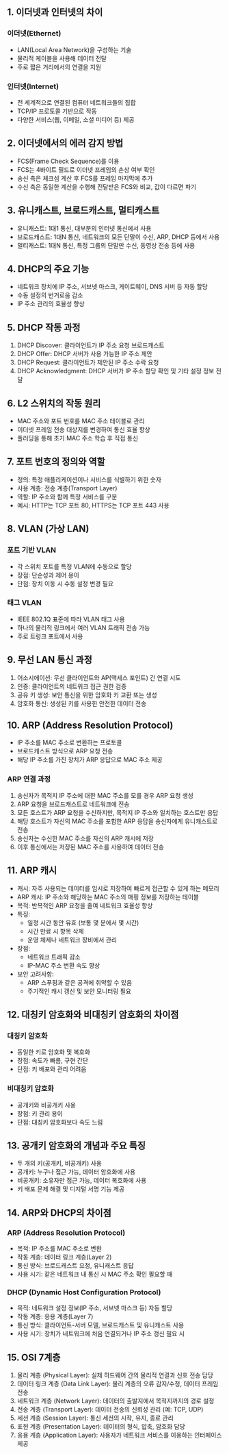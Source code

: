 
## 1. 이더넷과 인터넷의 차이

### 이더넷(Ethernet)
- LAN(Local Area Network)을 구성하는 기술
- 물리적 케이블을 사용해 데이터 전달
- 주로 짧은 거리에서의 연결을 지원

### 인터넷(Internet)
- 전 세계적으로 연결된 컴퓨터 네트워크들의 집합
- TCP/IP 프로토콜 기반으로 작동
- 다양한 서비스(웹, 이메일, 소셜 미디어 등) 제공

## 2. 이더넷에서의 에러 감지 방법
- FCS(Frame Check Sequence)를 이용
- FCS는 4바이트 필드로 이더넷 프레임의 손상 여부 확인
- 송신 측은 체크섬 계산 후 FCS를 프레임 마지막에 추가
- 수신 측은 동일한 계산을 수행해 전달받은 FCS와 비교, 값이 다르면 파기

## 3. 유니캐스트, 브로드캐스트, 멀티캐스트
- 유니캐스트: 1대1 통신, 대부분의 인터넷 통신에서 사용
- 브로드캐스트: 1대N 통신, 네트워크의 모든 단말이 수신, ARP, DHCP 등에서 사용
- 멀티캐스트: 1대N 통신, 특정 그룹의 단말만 수신, 동영상 전송 등에 사용

## 4. DHCP의 주요 기능
- 네트워크 장치에 IP 주소, 서브넷 마스크, 게이트웨이, DNS 서버 등 자동 할당
- 수동 설정의 번거로움 감소
- IP 주소 관리의 효율성 향상

## 5. DHCP 작동 과정
1. DHCP Discover: 클라이언트가 IP 주소 요청 브로드캐스트
2. DHCP Offer: DHCP 서버가 사용 가능한 IP 주소 제안
3. DHCP Request: 클라이언트가 제안된 IP 주소 수락 요청
4. DHCP Acknowledgment: DHCP 서버가 IP 주소 할당 확인 및 기타 설정 정보 전달

## 6. L2 스위치의 작동 원리
- MAC 주소와 포트 번호를 MAC 주소 테이블로 관리
- 이더넷 프레임 전송 대상지를 변경하여 통신 효율 향상
- 플러딩을 통해 초기 MAC 주소 학습 후 직접 통신

## 7. 포트 번호의 정의와 역할
- 정의: 특정 애플리케이션이나 서비스를 식별하기 위한 숫자
- 사용 계층: 전송 계층(Transport Layer)
- 역할: IP 주소와 함께 특정 서비스를 구분
- 예시: HTTP는 TCP 포트 80, HTTPS는 TCP 포트 443 사용

## 8. VLAN (가상 LAN)
### 포트 기반 VLAN
- 각 스위치 포트를 특정 VLAN에 수동으로 할당
- 장점: 단순성과 제어 용이
- 단점: 장치 이동 시 수동 설정 변경 필요

### 태그 VLAN
- IEEE 802.1Q 표준에 따라 VLAN 태그 사용
- 하나의 물리적 링크에서 여러 VLAN 트래픽 전송 가능
- 주로 트렁크 포트에서 사용

## 9. 무선 LAN 통신 과정
1. 어소시에이션: 무선 클라이언트와 AP(액세스 포인트) 간 연결 시도
2. 인증: 클라이언트의 네트워크 접근 권한 검증
3. 공유 키 생성: 보안 통신을 위한 암호화 키 교환 또는 생성
4. 암호화 통신: 생성된 키를 사용한 안전한 데이터 전송

## 10. ARP (Address Resolution Protocol)
- IP 주소를 MAC 주소로 변환하는 프로토콜
- 브로드캐스트 방식으로 ARP 요청 전송
- 해당 IP 주소를 가진 장치가 ARP 응답으로 MAC 주소 제공

### ARP 연결 과정
1. 송신자가 목적지 IP 주소에 대한 MAC 주소를 모를 경우 ARP 요청 생성
2. ARP 요청을 브로드캐스트로 네트워크에 전송
3. 모든 호스트가 ARP 요청을 수신하지만, 목적지 IP 주소와 일치하는 호스트만 응답
4. 해당 호스트가 자신의 MAC 주소를 포함한 ARP 응답을 송신자에게 유니캐스트로 전송
5. 송신자는 수신한 MAC 주소를 자신의 ARP 캐시에 저장
6. 이후 통신에서는 저장된 MAC 주소를 사용하여 데이터 전송

## 11. ARP 캐시
- 캐시: 자주 사용되는 데이터를 임시로 저장하여 빠르게 접근할 수 있게 하는 메모리
- ARP 캐시: IP 주소와 해당하는 MAC 주소의 매핑 정보를 저장하는 테이블
- 목적: 반복적인 ARP 요청을 줄여 네트워크 효율성 향상
- 특징:
  - 일정 시간 동안 유효 (보통 몇 분에서 몇 시간)
  - 시간 만료 시 항목 삭제
  - 운영 체제나 네트워크 장비에서 관리
- 장점:
  - 네트워크 트래픽 감소
  - IP-MAC 주소 변환 속도 향상
- 보안 고려사항:
  - ARP 스푸핑과 같은 공격에 취약할 수 있음
  - 주기적인 캐시 갱신 및 보안 모니터링 필요

## 12. 대칭키 암호화와 비대칭키 암호화의 차이점
### 대칭키 암호화
- 동일한 키로 암호화 및 복호화
- 장점: 속도가 빠름, 구현 간단
- 단점: 키 배포와 관리 어려움

### 비대칭키 암호화
- 공개키와 비공개키 사용
- 장점: 키 관리 용이
- 단점: 대칭키 암호화보다 속도 느림

## 13. 공개키 암호화의 개념과 주요 특징
- 두 개의 키(공개키, 비공개키) 사용
- 공개키: 누구나 접근 가능, 데이터 암호화에 사용
- 비공개키: 소유자만 접근 가능, 데이터 복호화에 사용
- 키 배포 문제 해결 및 디지털 서명 기능 제공

## 14. ARP와 DHCP의 차이점
### ARP (Address Resolution Protocol)
- 목적: IP 주소를 MAC 주소로 변환
- 작동 계층: 데이터 링크 계층(Layer 2)
- 통신 방식: 브로드캐스트 요청, 유니캐스트 응답
- 사용 시기: 같은 네트워크 내 통신 시 MAC 주소 확인 필요할 때

### DHCP (Dynamic Host Configuration Protocol)
- 목적: 네트워크 설정 정보(IP 주소, 서브넷 마스크 등) 자동 할당
- 작동 계층: 응용 계층(Layer 7)
- 통신 방식: 클라이언트-서버 모델, 브로드캐스트 및 유니캐스트 사용
- 사용 시기: 장치가 네트워크에 처음 연결되거나 IP 주소 갱신 필요 시

## 15. OSI 7계층
1. 물리 계층 (Physical Layer): 실제 하드웨어 간의 물리적 연결과 신호 전송 담당
2. 데이터 링크 계층 (Data Link Layer): 물리 계층의 오류 감지/수정, 데이터 프레임 전송
3. 네트워크 계층 (Network Layer): 데이터의 출발지에서 목적지까지의 경로 설정
4. 전송 계층 (Transport Layer): 데이터 전송의 신뢰성 관리 (예: TCP, UDP)
5. 세션 계층 (Session Layer): 통신 세션의 시작, 유지, 종료 관리
6. 표현 계층 (Presentation Layer): 데이터의 형식, 압축, 암호화 담당
7. 응용 계층 (Application Layer): 사용자가 네트워크 서비스를 이용하는 인터페이스 제공
